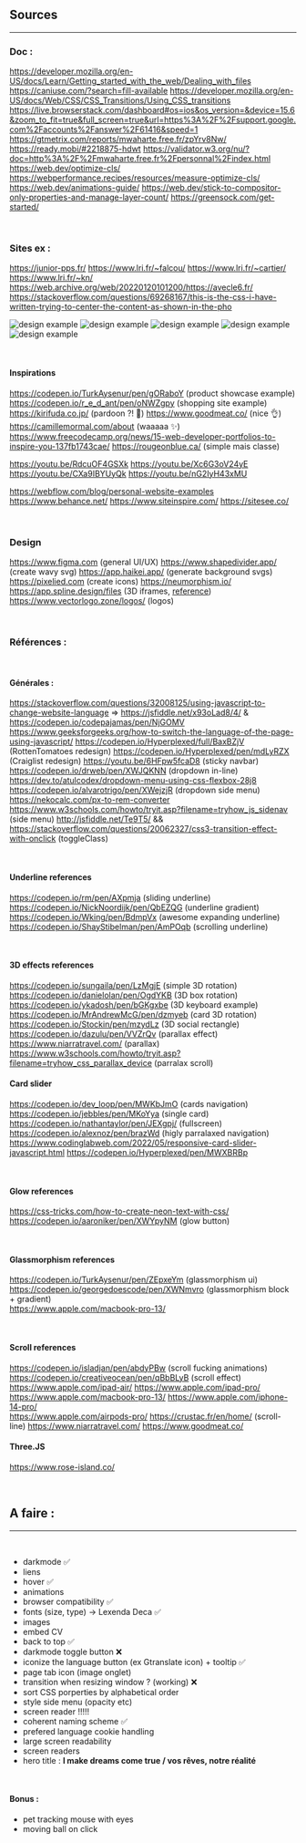 <!-- FOR .Rmd
https://bookdown.org/yihui/rmarkdown/installation.html
https://stackoverflow.com/questions/36697244/rscript-is-not-recognized-as-an-internal-or-external-command-operable-program 
https://github.com/yixuan/prettydoc 
---
title: Nineteen Years Later
author: Harry Potter
date: July 31, 2016
output:
  prettydoc::html_pretty:
    theme: cayman
    highlight: github
    math: katex
---
-->
## Sources
***

### Doc :
https://developer.mozilla.org/en-US/docs/Learn/Getting_started_with_the_web/Dealing_with_files
https://caniuse.com/?search=fill-available
https://developer.mozilla.org/en-US/docs/Web/CSS/CSS_Transitions/Using_CSS_transitions
https://live.browserstack.com/dashboard#os=ios&os_version=&device=15.6&zoom_to_fit=true&full_screen=true&url=https%3A%2F%2Fsupport.google.com%2Faccounts%2Fanswer%2F61416&speed=1
https://gtmetrix.com/reports/mwaharte.free.fr/zpYrv8Nw/
https://ready.mobi/#2218875-hdwt
https://validator.w3.org/nu/?doc=http%3A%2F%2Fmwaharte.free.fr%2Fpersonnal%2Findex.html
https://web.dev/optimize-cls/
https://webperformance.recipes/resources/measure-optimize-cls/
https://web.dev/animations-guide/
https://web.dev/stick-to-compositor-only-properties-and-manage-layer-count/
https://greensock.com/get-started/




&nbsp;
### Sites ex :
https://junior-pps.fr/
https://www.lri.fr/~falcou/
https://www.lri.fr/~cartier/
https://www.lri.fr/~kn/
https://web.archive.org/web/20220120101200/https://avecle6.fr/
https://stackoverflow.com/questions/69268167/this-is-the-css-i-have-written-trying-to-center-the-content-as-shown-in-the-pho

![design example](/Documentation/design-1.jpg "Design Example")
![design example](/Documentation/playfull.jpeg "Design Example")
![design example](/Documentation/blurred_gradient.jpeg "Design Example")
![design example](/Documentation/classy.jpeg "Design Example")
![design example](/Documentation/simple_dark.jpeg "Design Example")


&nbsp;
#### Inspirations

https://codepen.io/TurkAysenur/pen/gORaboY  (product showcase example)  
https://codepen.io/r_e_d_ant/pen/oNWZgpy  (shopping site example)  
https://kirifuda.co.jp/   (pardoon ?! 🤯)
https://www.goodmeat.co/  (nice 👌)
https://camillemormal.com/about   (waaaaa ✨)
https://www.freecodecamp.org/news/15-web-developer-portfolios-to-inspire-you-137fb1743cae/
https://rougeonblue.ca/   (simple mais classe)



https://youtu.be/RdcuOF4GSXk
https://youtu.be/Xc6G3oV24yE
https://youtu.be/CXa9IBYUyQk
https://youtu.be/nG2IyH43xMU

https://webflow.com/blog/personal-website-examples
https://www.behance.net/
https://www.siteinspire.com/
https://sitesee.co/




&nbsp;
### Design
https://www.figma.com (general UI/UX)
https://www.shapedivider.app/ (create wavy svg)
https://app.haikei.app/ (generate background svgs)
https://pixelied.com (create icons)
https://neumorphism.io/
https://app.spline.design/files   (3D iframes, [reference](https://github.com/Wubpooz/Test_3D_css))
https://www.vectorlogo.zone/logos/  (logos)


&nbsp;
### Références :


&nbsp;
#### Générales : 

https://stackoverflow.com/questions/32008125/using-javascript-to-change-website-language => https://jsfiddle.net/x93oLad8/4/   &  https://codepen.io/codepajamas/pen/NjGOMV
https://www.geeksforgeeks.org/how-to-switch-the-language-of-the-page-using-javascript/
https://codepen.io/Hyperplexed/full/BaxBZjV (RottenTomatoes redesign)
https://codepen.io/Hyperplexed/pen/mdLyRZX  (Craiglist redesign)
https://youtu.be/6HFpw5fcaD8  (sticky navbar)
https://codepen.io/drweb/pen/XWJQKNN  (dropdown in-line)
https://dev.to/atulcodex/dropdown-menu-using-css-flexbox-28j8
https://codepen.io/alvarotrigo/pen/XWejzjR  (dropdown side menu)
https://nekocalc.com/px-to-rem-converter
https://www.w3schools.com/howto/tryit.asp?filename=tryhow_js_sidenav (side menu)
http://jsfiddle.net/Te9T5/ && https://stackoverflow.com/questions/20062327/css3-transition-effect-with-onclick  (toggleClass)



&nbsp;
#### Underline references

https://codepen.io/rm/pen/AXpmja  (sliding underline)  
https://codepen.io/NickNoordijk/pen/QbEZQG  (underline gradient)  
https://codepen.io/Wking/pen/BdmpVx   (awesome expanding underline)  
https://codepen.io/ShayStibelman/pen/AmPOqb  (scrolling underline)  


&nbsp;
#### 3D effects references

https://codepen.io/sungaila/pen/LzMgjE  (simple 3D rotation)  
https://codepen.io/danielolan/pen/OgdYKB  (3D box rotation)  
https://codepen.io/ykadosh/pen/bGKgxbe  (3D keyboard example)  
https://codepen.io/MrAndrewMcG/pen/dzmyeb  (card 3D rotation)  
https://codepen.io/Stockin/pen/mzydLz   (3D social rectangle)  
https://codepen.io/dazulu/pen/VVZrQv  (parallax effect)  
https://www.niarratravel.com/ (parallax)
https://www.w3schools.com/howto/tryit.asp?filename=tryhow_css_parallax_device (parralax scroll)


#### Card slider
https://codepen.io/dev_loop/pen/MWKbJmO  (cards navigation)  
https://codepen.io/jebbles/pen/MKoYya (single card)
https://codepen.io/nathantaylor/pen/JEXgpj/ (fullscreen)
https://codepen.io/alexnoz/pen/brazWd (higly parralaxed navigation)
https://www.codinglabweb.com/2022/05/responsive-card-slider-javascript.html
https://codepen.io/Hyperplexed/pen/MWXBRBp

&nbsp;
#### Glow references

https://css-tricks.com/how-to-create-neon-text-with-css/  
https://codepen.io/aaroniker/pen/XWYpyNM  (glow button)  


&nbsp;
#### Glassmorphism references

https://codepen.io/TurkAysenur/pen/ZEpxeYm  (glassmorphism ui)  
https://codepen.io/georgedoescode/pen/XWNmvro  (glassmorphism block + gradient)  
https://www.apple.com/macbook-pro-13/


&nbsp;
#### Scroll references

https://codepen.io/isladjan/pen/abdyPBw  (scroll fucking animations)  
https://codepen.io/creativeocean/pen/qBbBLyB  (scroll effect)  
https://www.apple.com/ipad-air/
https://www.apple.com/ipad-pro/
https://www.apple.com/macbook-pro-13/
https://www.apple.com/iphone-14-pro/  
https://www.apple.com/airpods-pro/ 
https://crustac.fr/en/home/ (scroll-line)
https://www.niarratravel.com/
https://www.goodmeat.co/

#### Three.JS
https://www.rose-island.co/

&nbsp;
## A faire :
***  
&nbsp;
- darkmode ✅
- liens
- hover ✅
- animations
- browser compatibility ✅
- fonts (size, type) -> Lexenda Deca ✅
- images
- embed CV
- back to top ✅
- darkmode toggle button ❌
- iconize the language button (ex Gtranslate icon) + tooltip ✅
- page tab icon (image onglet)
- transition when resizing window ? (working) ❌
- sort CSS porperties by alphabetical order
- style side menu (opacity etc)
- screen reader !!!!!
- coherent naming scheme ✅
- prefered language cookie handling
- large screen readability
- screen readers
- hero title :  __I make dreams come true / vos rêves, notre réalité__

&nbsp;
#### Bonus : 
  - pet tracking mouse with eyes 
  - moving ball on click

<!--$\displaystyle\iint_f $-->
